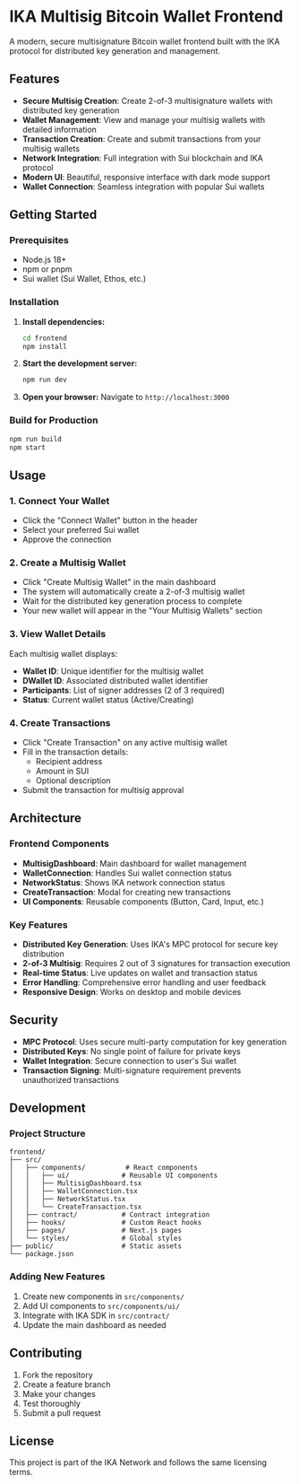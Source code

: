 # IKA Multisig Bitcoin Wallet Frontend

A modern, secure multisignature Bitcoin wallet frontend built with the IKA protocol for distributed key generation and management.

## Features

- **Secure Multisig Creation**: Create 2-of-3 multisignature wallets with distributed key generation
- **Wallet Management**: View and manage your multisig wallets with detailed information
- **Transaction Creation**: Create and submit transactions from your multisig wallets
- **Network Integration**: Full integration with Sui blockchain and IKA protocol
- **Modern UI**: Beautiful, responsive interface with dark mode support
- **Wallet Connection**: Seamless integration with popular Sui wallets

## Getting Started

### Prerequisites

- Node.js 18+
- npm or pnpm
- Sui wallet (Sui Wallet, Ethos, etc.)

### Installation

1. **Install dependencies:**

   ```bash
   cd frontend
   npm install
   ```

2. **Start the development server:**

   ```bash
   npm run dev
   ```

3. **Open your browser:**
   Navigate to `http://localhost:3000`

### Build for Production

```bash
npm run build
npm start
```

## Usage

### 1. Connect Your Wallet

- Click the "Connect Wallet" button in the header
- Select your preferred Sui wallet
- Approve the connection

### 2. Create a Multisig Wallet

- Click "Create Multisig Wallet" in the main dashboard
- The system will automatically create a 2-of-3 multisig wallet
- Wait for the distributed key generation process to complete
- Your new wallet will appear in the "Your Multisig Wallets" section

### 3. View Wallet Details

Each multisig wallet displays:

- **Wallet ID**: Unique identifier for the multisig wallet
- **DWallet ID**: Associated distributed wallet identifier
- **Participants**: List of signer addresses (2 of 3 required)
- **Status**: Current wallet status (Active/Creating)

### 4. Create Transactions

- Click "Create Transaction" on any active multisig wallet
- Fill in the transaction details:
  - Recipient address
  - Amount in SUI
  - Optional description
- Submit the transaction for multisig approval

## Architecture

### Frontend Components

- **MultisigDashboard**: Main dashboard for wallet management
- **WalletConnection**: Handles Sui wallet connection status
- **NetworkStatus**: Shows IKA network connection status
- **CreateTransaction**: Modal for creating new transactions
- **UI Components**: Reusable components (Button, Card, Input, etc.)

### Key Features

- **Distributed Key Generation**: Uses IKA's MPC protocol for secure key distribution
- **2-of-3 Multisig**: Requires 2 out of 3 signatures for transaction execution
- **Real-time Status**: Live updates on wallet and transaction status
- **Error Handling**: Comprehensive error handling and user feedback
- **Responsive Design**: Works on desktop and mobile devices

## Security

- **MPC Protocol**: Uses secure multi-party computation for key generation
- **Distributed Keys**: No single point of failure for private keys
- **Wallet Integration**: Secure connection to user's Sui wallet
- **Transaction Signing**: Multi-signature requirement prevents unauthorized transactions

## Development

### Project Structure

```
frontend/
├── src/
│   ├── components/          # React components
│   │   ├── ui/             # Reusable UI components
│   │   ├── MultisigDashboard.tsx
│   │   ├── WalletConnection.tsx
│   │   ├── NetworkStatus.tsx
│   │   └── CreateTransaction.tsx
│   ├── contract/           # Contract integration
│   ├── hooks/              # Custom React hooks
│   ├── pages/              # Next.js pages
│   └── styles/             # Global styles
├── public/                 # Static assets
└── package.json
```

### Adding New Features

1. Create new components in `src/components/`
2. Add UI components to `src/components/ui/`
3. Integrate with IKA SDK in `src/contract/`
4. Update the main dashboard as needed

## Contributing

1. Fork the repository
2. Create a feature branch
3. Make your changes
4. Test thoroughly
5. Submit a pull request

## License

This project is part of the IKA Network and follows the same licensing terms.
